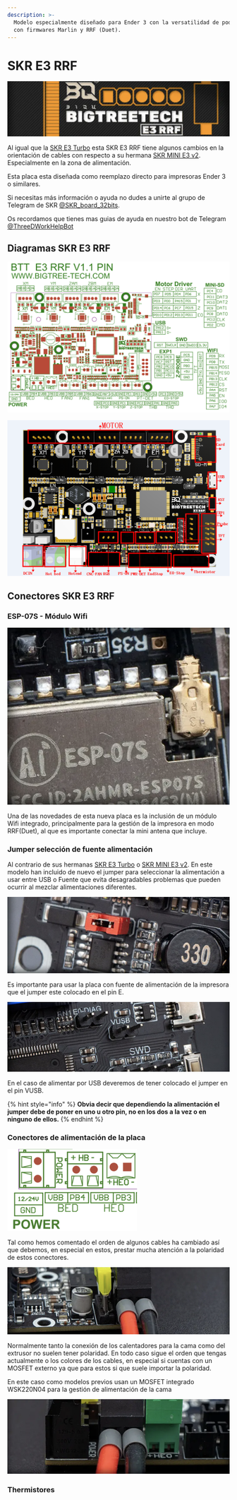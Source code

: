 ```yaml
---
description: >-
  Modelo especialmente diseñado para Ender 3 con la versatilidad de poder usarse
  con firmwares Marlin y RRF (Duet).
---
```


# SKR E3 RRF

![](../../../.gitbook/assets/image%20%2844%29.png)

Al igual que la [SKR E3 Turbo](https://3dwork.qitec.net/guias-impresion-3d/mejoras-upgrades/electronica/skr_mini_e3_turbo) esta SKR E3 RRF tiene algunos cambios en la orientación de cables con respecto a su hermana [SKR MINI E3 v2](https://3dwork.qitec.net/guias-impresion-3d/mejoras-upgrades/electronica/skr-mini-e3-v2). Especialmente en la zona de alimentación.

Esta placa esta diseñada como reemplazo directo para impresoras Ender 3 o similares.

Si necesitas más información o ayuda no dudes a unirte al grupo de Telegram de SKR [@SKR\_board\_32bits](https://t.me/SKR_board_32bits).‌

Os recordamos que tienes mas guias de ayuda en nuestro bot de Telegram [@ThreeDWorkHelpBot](https://t.me/ThreeDWorkHelpBot)

## Diagramas SKR E3 RRF

![](../../../.gitbook/assets/image%20%2853%29.png)

![](../../../.gitbook/assets/image%20%2859%29.png)

## Conectores SKR E3 RRF

### ESP-07S - Módulo Wifi

![](../../../.gitbook/assets/image%20%2843%29.png)

Una de las novedades de esta nueva placa es la inclusión de un módulo Wifi integrado, principalmente para la gestión de la impresora en modo RRF\(Duet\), al que es importante conectar la mini antena que incluye.

### Jumper selección de fuente alimentación

Al contrario de sus hermanas [SKR E3 Turbo](https://3dwork.qitec.net/guias-impresion-3d/mejoras-upgrades/electronica/skr_mini_e3_turbo) o [SKR MINI E3 v2](https://3dwork.qitec.net/guias-impresion-3d/mejoras-upgrades/electronica/skr-mini-e3-v2). En este modelo han incluido de nuevo el jumper para seleccionar la alimentación a usar entre USB o Fuente que evita desagradables problemas que pueden ocurrir al mezclar alimentaciones diferentes.

![](../../../.gitbook/assets/image%20%2852%29.png)

Es importante para usar la placa con fuente de alimentación de la impresora que el jumper este colocado en el pin E.

![](../../../.gitbook/assets/image%20%2846%29.png)

En el caso de alimentar por USB deveremos de tener colocado el jumper en el pin VUSB. 

{% hint style="info" %}
**Obvia decir que dependiendo la alimentación el jumper debe de poner en uno u otro pin, no en los dos a la vez o en ninguno de ellos.**
{% endhint %}

### Conectores de alimentación de la placa

![](../../../.gitbook/assets/image%20%2851%29.png)

Tal como hemos comentado el orden de algunos cables ha cambiado así que debemos, en especial en estos, prestar mucha atención a la polaridad de estos conectores.

![Conector de alimentaci&#xF3;n de la placa](../../../.gitbook/assets/image%20%2857%29.png)

Normalmente tanto la conexión de los calentadores para la cama como del extrusor no suelen tener polaridad. En todo caso sigue el orden que tengas actualmente o los colores de los cables, en especial si cuentas con un MOSFET externo ya que para estos si que suele importar la polaridad.

En este caso como modelos previos usan un MOSFET integrado WSK220N04 para la gestión de alimentación de la cama

![Conector de la alimentaci&#xF3;n Cama Caliente](../../../.gitbook/assets/image%20%2850%29.png)

### Thermistores





